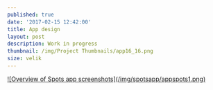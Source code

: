 ```yaml
---
published: true
date: '2017-02-15 12:42:00'
title: App design
layout: post
description: Work in progress
thumbnail: /img/Project Thumbnails/app16_16.png
size: velik
---
```


<a href="/img/spotsapp/appspots1.png" class="fluidbox">
![Overview of Spots app screenshots](/img/spotsapp/appspots1.png)
</a>
